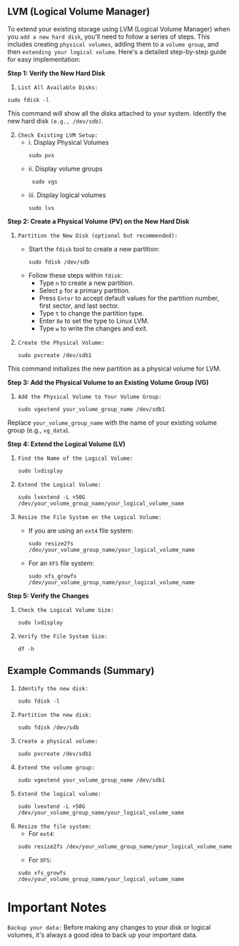 ## LVM (Logical Volume Manager)

To extend your existing storage using LVM (Logical Volume Manager) when you `add a new hard disk`, you'll need to follow a series of steps. This includes creating `physical volumes`, adding them to a `volume group`, and then `extending your logical volume`. Here's a detailed step-by-step guide for easy implementation:

**Step 1: Verify the New Hard Disk**
1. `List All Available Disks:`
```
sudo fdisk -l
```
This command will show all the disks attached to your system. Identify the new hard disk `(e.g., /dev/sdb)`.

2. `Check Existing LVM Setup:`
    - i. Display Physical Volumes
        ```
        sudo pvs
        ```
    - ii. Display volume groups
        ```
         sudo vgs
        ```
    - iii. Display logical volumes
        ```
        sudo lvs
       ```
**Step 2: Create a Physical Volume (PV) on the New Hard Disk**

1. `Partition the New Disk (optional but recommended):`

    - Start the `fdisk` tool to create a new partition:
        ```
        sudo fdisk /dev/sdb
        ```
    - Follow these steps within `fdisk`:
        - Type `n` to create a new partition.
        - Select `p` for a primary partition.
        - Press `Enter` to accept default values for the partition number, first sector, and last sector.
        - Type `t` to change the partition type.
        - Enter `8e` to set the type to Linux LVM.
        - Type `w` to write the changes and exit.
2. `Create the Physical Volume:`
    ```
    sudo pvcreate /dev/sdb1
    ```
This command initializes the new partition as a physical volume for LVM.

**Step 3: Add the Physical Volume to an Existing Volume Group (VG)**
1. `Add the Physical Volume to Your Volume Group:`
    ```
    sudo vgextend your_volume_group_name /dev/sdb1
    ```
Replace `your_volume_group_name` with the name of your existing volume group (e.g., `vg_data`).

**Step 4: Extend the Logical Volume (LV)**
1. `Find the Name of the Logical Volume:`
    ```
    sudo lvdisplay
    ```
2. `Extend the Logical Volume:`
    ```
    sudo lvextend -L +50G /dev/your_volume_group_name/your_logical_volume_name
    ```
3. `Resize the File System on the Logical Volume:`

    - If you are using an `ext4` file system:
        ```
        sudo resize2fs /dev/your_volume_group_name/your_logical_volume_name
        ```
    - For an `XFS` file system:
        ```
        sudo xfs_growfs /dev/your_volume_group_name/your_logical_volume_name
        ```
**Step 5: Verify the Changes**
1. `Check the Logical Volume Size:`
    ```
    sudo lvdisplay
    ```
2. `Verify the File System Size:`
    ```
    df -h
    ```

## Example Commands (Summary)
1. `Identify the new disk:`
    ```
    sudo fdisk -l
    ```
2. `Partition the new disk:`
    ```
    sudo fdisk /dev/sdb
    ```
3. `Create a physical volume:`
    ```
    sudo pvcreate /dev/sdb1
    ```
4. `Extend the volume group:`
    ```
    sudo vgextend your_volume_group_name /dev/sdb1
    ```
5. `Extend the logical volume:`
    ```
    sudo lvextend -L +50G /dev/your_volume_group_name/your_logical_volume_name
    ```
6. `Resize the file system:`
    - For `ext4`:
    ```
    sudo resize2fs /dev/your_volume_group_name/your_logical_volume_name
    ```
    - For `XFS`:
    ```
    sudo xfs_growfs /dev/your_volume_group_name/your_logical_volume_name
    ```

# Important Notes
`Backup your data:` 
Before making any changes to your disk or logical volumes, it's always a good idea to back up your important data.

